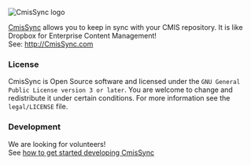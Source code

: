 ![CmisSync logo](https://github.com/aegif/CmisSync/raw/master/CmisSync/Windows/Installer/WixUIBanner.bmp)

[CmisSync](http://CmisSync.com) allows you to keep in sync with your CMIS repository. It is like Dropbox for Enterprise Content Management!  
See: http://CmisSync.com

### License

CmisSync is Open Source software and licensed under the `GNU General Public License version 3 or later`. You are welcome to change and redistribute it under certain conditions. For more information see the `legal/LICENSE` file.

### Development

We are looking for volunteers!  
See [how to get started developing CmisSync](https://github.com/aegif/CmisSync/wiki/Getting-started-with-CmisSync-development)
